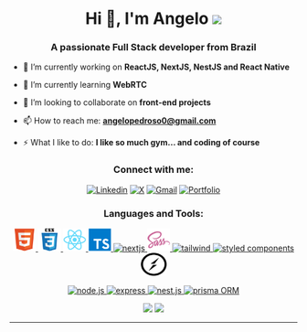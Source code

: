 
<h1 align="center">Hi 👋, I'm Angelo <img height="40" src="https://64.media.tumblr.com/29645b958c2337d77e4bbb6127d6693e/db34c7ee291f8f08-25/s500x750/4c6dce9767ddf89ad5225135053b3bd98acfd3b1.gif"></h1>
<h3 align="center">A passionate Full Stack developer from Brazil</h3>

- 🔭 I’m currently working on **ReactJS, NextJS, NestJS and React Native**

- 🌱 I’m currently learning **WebRTC**

- 👯 I’m looking to collaborate on **front-end projects**

- 📫 How to reach me: **angelopedroso0@gmail.com**

- ⚡ What I like to do: **I like so much gym... and coding of course**

<h3 align="center">Connect with me:</h3>
<div align="center">

[![Linkedin](https://img.shields.io/badge/LinkedIn-0077B5?style=for-the-badge&logo=linkedin&logoColor=white)](https://www.linkedin.com/in/angelopedroso/)
[![X](https://img.shields.io/badge/Twitter-1DA1F2?style=for-the-badge&logo=twitter&logoColor=white)](https://twitter.com/chabetiico)
[![Gmail](https://img.shields.io/badge/Gmail-D14836?style=for-the-badge&logo=gmail&logoColor=white)](mailto:angelopedroso0@gmail.com)
[![Portfolio](https://img.shields.io/badge/portfolio-3A3A3A?style=for-the-badge&logo=devdotto&logoColor=white)](https://angelopedroso.vercel.app/)
  
</div>

<h3 align="center">Languages and Tools:</h3>

<p align="center"> 
  <a href="https://www.w3.org/html/" target="_blank"> 
    <img src="https://raw.githubusercontent.com/devicons/devicon/master/icons/html5/html5-original.svg" alt="html5" width="40" height="40"/> 
  </a>
  <a href="https://www.w3schools.com/css/" target="_blank"> 
    <img src="https://raw.githubusercontent.com/devicons/devicon/master/icons/css3/css3-original-wordmark.svg" alt="css3" width="40" height="40"/> 
  </a> 
  <a href="https://react.dev" target="_blank"> 
    <img src="https://raw.githubusercontent.com/devicons/devicon/master/icons/react/react-original.svg" alt="reactjs" width="40" height="40"/> 
  </a>  
  <a href="https://www.typescriptlang.org" target="_blank"> 
    <img src="https://raw.githubusercontent.com/devicons/devicon/master/icons/typescript/typescript-original.svg" alt="typescript" width="40" height="40"/> 
  </a> 
  <a href="https://nextjs.org" target="_blank"> 
    <img src="https://cdn.jsdelivr.net/gh/devicons/devicon@latest/icons/nextjs/nextjs-original.svg" alt="nextjs" width="40" height="40"/> 
  </a> 
  <a href="https://styled-components.com" target="_blank"> 
    <img src="https://raw.githubusercontent.com/devicons/devicon/master/icons/sass/sass-original.svg" alt="sass" width="40" height="40"/> 
  </a>
  <a href="https://tailwindcss.com" target="_blank"> 
    <img src="https://cdn.jsdelivr.net/gh/devicons/devicon@latest/icons/tailwindcss/tailwindcss-original.svg" alt="tailwind" width="50" height="40"/> 
  </a>
  <a href="https://styled-components.com" target="_blank"> 
    <img src="https://i.ibb.co/tHSQFhL/styled.png" alt="styled components" width="45" height="40"/> 
  </a>
  <a href="https://socket.io" target="_blank"> 
    <img src="https://raw.githubusercontent.com/devicons/devicon/master/icons/socketio/socketio-original.svg" alt="WebSocket" width="45" height="40"/> 
  </a>
</p>
<p align="center"> 
  <a href="https://nodejs.org/" target="_blank"> 
    <img src="https://cdn.jsdelivr.net/gh/devicons/devicon@latest/icons/nodejs/nodejs-plain-wordmark.svg" alt="node.js" width="40" height="40"/> 
  </a>
  <a href="https://expressjs.com/" target="_blank"> 
    <img src="https://cdn.jsdelivr.net/gh/devicons/devicon@latest/icons/express/express-original.svg" alt="express" width="40" height="40"/> 
  </a>
  <a href="https://docs.nestjs.com/" target="_blank"> 
    <img src="https://cdn.jsdelivr.net/gh/devicons/devicon@latest/icons/nestjs/nestjs-original.svg" alt="nest.js" width="40" height="40"/> 
  </a>
  <a href="https://www.prisma.io/" target="_blank"> 
    <img src="https://cdn.jsdelivr.net/gh/devicons/devicon@latest/icons/prisma/prisma-original.svg" alt="prisma ORM" width="40" height="40"/> 
  </a>
</p>

<p align= "center">
  <img height= "150" src="https://git-stats-tawny-delta.vercel.app/api?username=angelopedroso&theme=slateorange&show_icons=true&count_private=true" />
  <img height= "150" src="https://git-stats-tawny-delta.vercel.app/api/top-langs/?username=angelopedroso&theme=slateorange&layout=compact" />
</p>

------
